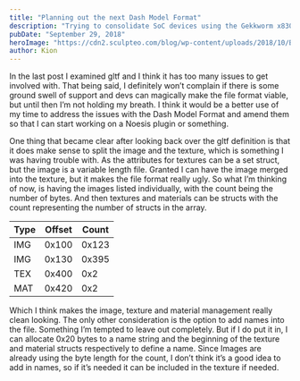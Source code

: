 ```yaml
---
title: "Planning out the next Dash Model Format"
description: "Trying to consolidate SoC devices using the Gekkworm x830 case and mass storage"
pubDate: "September 29, 2018"
heroImage: "https://cdn2.sculpteo.com/blog/wp-content/uploads/2018/10/Blog-headline-2-11.jpg"
author: Kion
---
```


In the last post I examined gltf and I think it has too many issues to get involved with. That being said, I definitely won’t complain if there is some ground swell of support and devs can magically make the file format viable, but until then I’m not holding my breath. I think it would be a better use of my time to address the issues with the Dash Model Format and amend them so that I can start working on a Noesis plugin or something.

One thing that became clear after looking back over the gltf definition is that it does make sense to split the image and the texture, which is something I was having trouble with. As the attributes for textures can be a set struct, but the image is a variable length file. Granted I can have the image merged into the texture, but it makes the file format really ugly. So what I’m thinking of now, is having the images listed individually, with the count being the number of bytes. And then textures and materials can be structs with the count representing the number of structs in the array.

|Type | Offset | Count |
|-----|--------|-------| 
| IMG | 0x100 | 0x123 |
| IMG | 0x130 | 0x395 |
| TEX | 0x400 | 0x2 |
| MAT | 0x420 | 0x2 |

Which I think makes the image, texture and material management really clean looking. The only other consideration is the option to add names into the file. Something I’m tempted to leave out completely. But if I do put it in, I can allocate 0x20 bytes to a name string and the beginning of the texture and material structs respectively to define a name. Since Images are already using the byte length for the count, I don’t think it’s a good idea to add in names, so if it’s needed it can be included in the texture if needed.